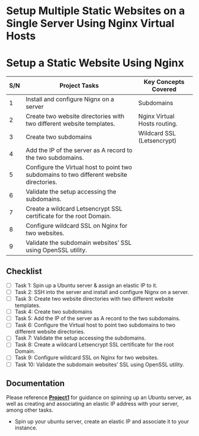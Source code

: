 # Setup Multiple Static Websites on a Single Server Using Nginx Virtual Hosts

# Setup a Static Website Using Nginx

|S/N | Project Tasks                                                                            | Key Concepts Covered         |
|----|------------------------------------------------------------------------------------------|------------------------------|
| 1  |Install and configure Nignx on a server                                                   | Subdomains                   |
| 2  |Create two website directories with two different website templates.                      | Nginx Virtual Hosts routing. |
| 3  |Create two subdomains                                                                     | Wildcard SSL (Letsencrypt)   |
| 4  |Add the IP of the server as A record to the two subdomains.                               |                              |
| 5  |Configure the Virtual host to point two subdomains to two different website directories.  |                              |
| 6  |Validate the setup accessing the subdomains.                                              |                              |
| 7  |Create a wildcard Letsencrypt SSL certificate for the root Domain.                        |                              |
| 8  |Configure wildcard SSL on Nginx for two websites.                                         |                              |
| 9  |Validate the subdomain websites’ SSL using OpenSSL utility.                               |                              |

## Checklist

- [ ] Task 1: Spin up a Ubuntu server & assign an elastic IP to it.
- [ ] Task 2: SSH into the server and install and configure Nignx on a server.
- [ ] Task 3: Create two website directories with two different website templates.
- [ ] Task 4: Create two subdomains
- [ ] Task 5: Add the IP of the server as A record to the two subdomains.
- [ ] Task 6: Configure the Virtual host to point two subdomains to two different website directories.
- [ ] Task 7: Validate the setup accessing the subdomains.  
- [ ] Task 8: Create a wildcard Letsencrypt SSL certificate for the root Domain.
- [ ] Task 9: Configure wildcard SSL on Nginx for two websites.
- [ ] Task 10: Validate the subdomain websites’ SSL using OpenSSL utility.

## Documentation

Please reference [**Project1**](https://github.com/StrangeJay/DevOps_Projects/blob/main/DevOpsCube/project1/project1.md) for guidance on spinning up an Ubuntu server, as well as creating and associating an elastic IP address with your server, among other tasks.

- Spin up your ubuntu server, create an elastic IP and associate it to your instance.
